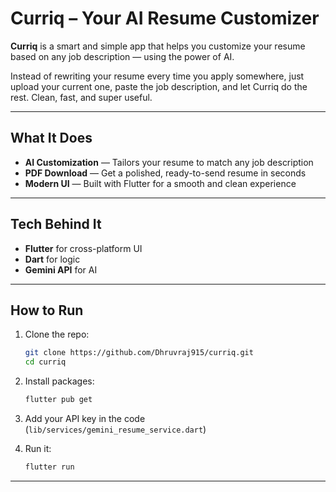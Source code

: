 # Curriq – Your AI Resume Customizer

**Curriq** is a smart and simple app that helps you customize your resume based on any job description — using the power of AI.

Instead of rewriting your resume every time you apply somewhere, just upload your current one, paste the job description, and let Curriq do the rest. Clean, fast, and super useful.

---

## What It Does

- **AI Customization** — Tailors your resume to match any job description
- **PDF Download** — Get a polished, ready-to-send resume in seconds
- **Modern UI** — Built with Flutter for a smooth and clean experience

---

## Tech Behind It

- **Flutter** for cross-platform UI  
- **Dart** for logic  
- **Gemini API** for AI  

---

## How to Run

1. Clone the repo:
   ```bash
   git clone https://github.com/Dhruvraj915/curriq.git
   cd curriq
   ```

2. Install packages:
   ```bash
   flutter pub get
   ```

3. Add your API key in the code (`lib/services/gemini_resume_service.dart`)

4. Run it:
   ```bash
   flutter run
   ```

---


